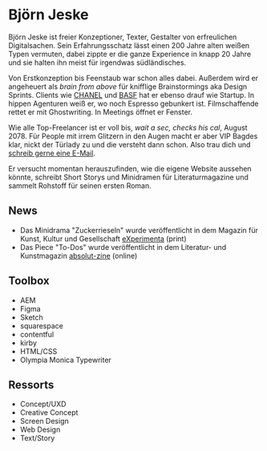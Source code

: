 # Björn Jeske

Björn Jeske ist freier Konzeptioner, Texter, Gestalter von erfreulichen Digitalsachen. Sein Erfahrungsschatz lässt einen 200 Jahre alten weißen Typen vermuten, dabei zippte er die ganze Experience in knapp 20 Jahre und sie halten ihn meist für irgendwas südländisches. 

Von Erstkonzeption bis Feenstaub war schon alles dabei. Außerdem wird er angeheuert als *brain from above* für knifflige Brainstormings aka Design Sprints. Clients wie <a href="https://chanel.com">CHANEL</a> und <a href="https://basf.com">BASF</a> hat er ebenso drauf wie Startup. In hippen Agenturen weiß er, wo noch Espresso gebunkert ist. Filmschaffende rettet er mit Ghostwriting. In Meetings öffnet er Fenster.

Wie alle Top-Freelancer ist er voll bis, *wait a sec, checks his cal*, August 2078. Für People mit irrem Glitzern in den Augen macht er aber VIP Bagdes  klar, nickt der Türlady zu und die versteht dann schon. Also trau dich und <a href="mailto:bjjeske@gmail.com">schreib gerne eine E-Mail</a>.

Er versucht momentan herauszufinden, wie die eigene Website aussehen könnte, schreibt Short Storys und Minidramen für Literaturmagazine und sammelt Rohstoff für seinen ersten Roman.

## News

* Das Minidrama "Zuckerrieseln" wurde veröffentlicht in dem Magazin für Kunst, Kultur und Gesellschaft [eXperimenta](https://experimenta.de/) (print)
* Das Piece "To-Dos" wurde veröffentlicht in dem Literatur- und Kunstmagazin [absolut-zine](https://www.absolut-zine.com/) (online)

## Toolbox

* AEM
* Figma
* Sketch
* squarespace
* contentful
* kirby
* HTML/CSS 
* Olympia Monica Typewriter

## Ressorts

* Concept/UXD
* Creative Concept
* Screen Design 
* Web Design
* Text/Story
